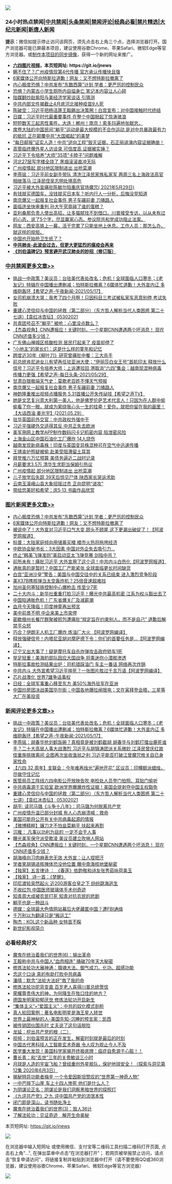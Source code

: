 ![](https://raw.githubusercontent.com/fqnews/bnews/master/64photo/fqnews-qr.jpg)

<div id="tt">
<h3>24小时热点禁闻|<a href="#%E4%B8%AD%E5%85%B1%E7%A6%81%E9%97%BB%E6%9B%B4%E5%A4%9A%E6%96%87%E7%AB%A0">中共禁闻</a>|<a href="#%E5%9B%BE%E7%89%87%E6%96%B0%E9%97%BB%E6%9B%B4%E5%A4%9A%E6%96%87%E7%AB%A0">头条禁闻</a>|<a href="#%E6%96%B0%E9%97%BB%E8%AF%84%E8%AE%BA%E6%9B%B4%E5%A4%9A%E6%96%87%E7%AB%A0">禁闻评论|<a href="#%E5%BF%85%E7%9C%8B%E7%BB%8F%E5%85%B8%E5%A5%BD%E6%96%87">经典必看|<a href="/video.md#%E7%A6%81%E7%89%87%E7%B2%BE%E9%80%89">禁片精选</a>|<a href="https://github.com/fqnews/djy/blob/master/gb/nf1351518.md#1">大纪元新闻</a>|<a href="https://github.com/fqnews/ntdtv/blob/master/gb/prog204.md#1">新唐人新闻</a></h3>
<div><b>提示：</b>微信如提示停止访问该网页，须先点击右上角三个点，选择浏览器打开。国产浏览器可能已屏蔽本项目，建议使用谷歌Chrome、苹果Safari、微软Edge等官方浏览器。或<a href="https://github.com/fqnews/bnews/blob/master/%E5%88%B6%E4%BD%9Cgit%E7%A6%81%E9%97%BB%E9%95%9C%E5%83%8F.md">制作本项目的同步镜像</a>，获得一个新的网址来推广。</div>
<ul>
<li><b><a href="http://d1.bdrive.tk/64.mp4" target="_blank">六四图片视频</a>，本页短网址: https://git.io/jnews</b></li>
<li><a href="/cbnews/20210529/1556167.md">瞒不住了？广州疫情现第4代传播 官方承认传播快且强</a></li>
<li><a href="/topimagenews/20210529/1556157.md">6家媒体公开向特斯拉道歉！网友：又不想特斯拉撤离了</a></li>
<li><a href="/topimagenews/20210530/1556364.md">内心极度恐惧？中共发布“东数西算”计划 学者：更严厉的控制民众</a></li>
<li><a href="/cbnews/20210529/1556178.md">恐惧？内蒙古小学生厕所内自缢身亡 笔记本内容让人心碎</a></li>
<li><a href="/cbnews/20210529/1556201.md">陆媒翻炒赵紫阳与美经济学家谈话 引猜测</a></li>
<li><a href="/cbnews/20210529/1556199.md">中共内部文件揭截止4月底河北接种疫苗9人死</a></li>
<li><a href="/bannedvideo/20210529/1556218.md">陈破空：习近平把杨洁篪王毅踢出决策圈！白宫宣布：对中国接触时代终结</a></li>
<li><a href="/comments/20210530/1556357.md">日媒：习近平时代最重要事件 在整个中国掀起了惊涛骇浪</a></li>
<li><a href="/bannedvideo/20210530/1556437.md">短短数天三起恶性事件，大连！郴州！南京！索多玛遍地张献忠，</a></li>
<li><a href="/bannedvideo/20210530/1556398.md">席卷大陆的中国民间“躺平”运动是最大规模的不合作运动 是对中共暴政最有力的抵抗 正在颠覆中共“大国崛起”的美梦</a></li>
<li><a href="/bannedvideo/20210530/1556351.md">“每日邮报”证实人造！中共“逆向工程”毁灭证据，石正丽讲演内容证据确凿！</a></li>
<li><a href="/cnnews/20210530/1556426.md">高管临终爆外星人访谈录 可信度高 证据被实锤？</a></li>
<li><a href="/cbnews/20210529/1556121.md">习近平下令培养“大师”35项“卡脖子”问题难解</a></li>
<li><a href="/cbnews/20210529/1556171.md">河北27层写字楼全烧了 黑烟滚滚直冲天际</a></li>
<li><a href="/cbnews/20210529/1556297.md">广州疫情起 部分地区限制进出 出抢菜潮</a></li>
<li><a href="/comments/20210529/1556144.md">李燕铭：习近平前女副手带队 清洗江泽民家族私家军 两周三名上海政法高官相继落马 江泽民侄吴志明处境高危</a></li>
<li><a href="/bannedvideo/20210529/1556164.md">习近平被大外宣痛批陈敏尔陷重庆官场魔咒( 2021年5月29日)</a></li>
<li><a href="/lifebaike/20210530/1556461.md">有钱就买德国车，没钱就买日本车？听内行人一分析，后悔没早知道</a></li>
<li><a href="/cbnews/20210530/1556477.md">南京爆又一起报复社会事件 男子车碾前妻 刀捅路人</a></li>
<li><a href="/baitai/20210529/1556193.md">面临连坐快审重判 孙大午究竟碰了谁的蛋糕？</a></li>
<li><a href="/comments/20210529/1556219.md">亚利桑那负责人使出高招，让多猫腻找不到借口。川普接受专访，以从未有过的心态，说了5个字，尽显赢家心态。参议院共和党成功阻止法案。</a></li>
<li><a href="/bannedvideo/20210529/1556208.md">网友：西安高铁上一幕，活干完累了只能坐地上休息。工作人员：那怎么办，就这样的规矩。</a></li>
<li><a href="/finance/20210529/1556210.md">中国也开始抢卫生纸了？</a></li>
<li><b><a href="/comments/20200211/1275071.md" target="_blank">中共肺炎-此波会过去，但更大更猛烈的瘟疫会再来</a></b></li>
<li><b><a href="/comments/20200207/1272816.md" target="_blank">《刘伯温碑记》预言避开武汉肺炎的妙招（修订版）</a></b></li>
</ul>
</div>

<div class="catlist">
<h3><a href="/cbnews/" target="_blank">中共禁闻</a><span><a href="/cbnews/" target="_blank" rel="nofollow">更多文章>></a></span></h3>
<ul>
<li><a href="/comments/20210530/1556616.md" target="_blank">挑战一中政策？美议员：台驻美代表处改名；危机！全球面临人口寒冬；《老友记》特辑在中国播出遭删减；怕特斯拉撤离？6媒体忙道歉！大外宣内讧 多维砲轰环【希望之声-午夜新闻-2021/05/17】</a></li>
<li><a href="/cbnews/20210530/1556606.md" target="_blank">女司机崩溃大哭：我考了四个月啊！只因科目三考试被私家车恶意别停 考试失败</a></li>
<li><a href="/comments/20210530/1556605.md" target="_blank">重建心灵信仰与中国的拯救（第二部分）（东方哲人解析当代人类困惑  第二十七讲）【袁红冰杏坛】 05302021</a></li>
<li><a href="/cbnews/20210530/1556578.md" target="_blank">共青团号召不“躺平” 被呛：心里没点数么？</a></li>
<li><a href="/comments/20210530/1556558.md" target="_blank">【杰森视角】CNN遭报应！关键时刻，一个星期CNN遭遇两个坏消息！ 现在CNN还值多少钱？</a></li>
<li><a href="/cbnews/20210530/1556552.md" target="_blank">广东佛山禅城区核酸检测 居民打起来了 疫苗却停了</a></li>
<li><a href="/cbnews/20210530/1556507.md" target="_blank">“小地主”的家长们：这是什么样的童年和记忆</a></li>
<li><a href="/cbnews/20210530/1556506.md" target="_blank">跨度近30年《柳叶刀》研究曾痛批中餐：三大杀手</a></li>
<li><a href="/comments/20210530/1556503.md" target="_blank">前总统肯尼迪女儿有望再任驻亚洲大使；“伊丽莎白女王号”首航印太 释放什么信号？习近平令培养大师；上诉遭驳回 港取消“六四”集会；越南现混种病毒 传播力更强【希望之声-每日头条-2021/05/29】</a></li>
<li><a href="/cbnews/20210530/1556478.md" target="_blank">甘肃白银极端天气史：莫欺老百姓不懂天气预报</a></li>
<li><a href="/cbnews/20210530/1556477.md" target="_blank">南京爆又一起报复社会事件 男子车碾前妻 刀捅路人</a></li>
<li><a href="/comments/20210530/1556476.md" target="_blank">神韵隆重推出视频点播服务 5.31首播公开失传祕技【希望之声TV】</a></li>
<li><a href="/comments/20210530/1556440.md" target="_blank">她是文艺复兴意大利第一美人，他是佛罗伦萨艺术代言人！只因为在人群中偷偷看了你一眼，就成为萦绕我心头一生的挂牵！爱你，就把你留在我的画里！【大话西油 姜光宇】(2021.05.29）</a></li>
<li><a href="/cbnews/20210530/1556411.md" target="_blank">驻华英国前外交官：中共政权外强中干</a></li>
<li><a href="/cbnews/20210530/1556410.md" target="_blank">习近平强硬外交适得其反 中共正失去欧洲</a></li>
<li><a href="/cbnews/20210530/1556397.md" target="_blank">美军用网上教学APP制作数码闪卡记机密内容 陷泄密风险</a></li>
<li><a href="/cbnews/20210530/1556382.md" target="_blank">上海金山区中国石油化工厂爆炸 14人烧伤</a></li>
<li><a href="/cbnews/20210529/1556330.md" target="_blank">越南发现新病毒株！印度与英国变异株混种可在空气中迅速传播</a></li>
<li><a href="/cbnews/20210529/1556316.md" target="_blank">王靖渝护照疑被偷 赴美受阻滞留土耳其</a></li>
<li><a href="/cbnews/20210529/1556301.md" target="_blank">拜登推六万亿预算 美债务逼近二战时记录</a></li>
<li><a href="/cbnews/20210529/1556300.md" target="_blank">月薪要求3.5万 清华生求职当保姆引热议</a></li>
<li><a href="/cbnews/20210529/1556297.md" target="_blank">广州疫情起 部分地区限制进出 出抢菜潮</a></li>
<li><a href="/cbnews/20210529/1556286.md" target="_blank">儿子放学后失踪 39天后惊见尸体 陕西家长哭诉求助</a></li>
<li><a href="/cbnews/20210529/1556285.md" target="_blank">云南玉溪峨山县大象招摇过市 正向昆明“进攻”</a></li>
<li><a href="/cbnews/20210529/1556235.md" target="_blank">带给您美好和希望：庆5·13 书画作品欣赏</a></li>

</ul>
</div>
<div class="catlist">
<h3><a href="/topimagenews/" target="_blank">图片新闻</a><span><a href="/topimagenews/" target="_blank" rel="nofollow">更多文章>></a></span></h3>
<ul>
<li><a href="/topimagenews/20210530/1556364.md" target="_blank">内心极度恐惧？中共发布“东数西算”计划 学者：更严厉的控制民众</a></li>
<li><a href="/topimagenews/20210529/1556157.md" target="_blank">6家媒体公开向特斯拉道歉！网友：又不想特斯拉撤离了</a></li>
<li><a href="/topimagenews/20210529/1556099.md" target="_blank">被说中了！大外宣对习近平口气大变 顾头不顾尾 这下更漏出破绽了！【阿波罗网报道】</a></li>
<li><a href="/topimagenews/20210529/1555930.md" target="_blank">标普：大陆家庭倾向用储蓄买楼 楼市火热将拖垮经济</a></li>
<li><a href="/topimagenews/20210529/1555876.md" target="_blank">中欧协会秘书长：3大因素 中国对外企失去吸引力…</a></li>
<li><a href="/topimagenews/20210529/1555852.md" target="_blank">终止“韩美飞弹准则”美启动亚太飞弹竞赛 剑指中共？</a></li>
<li><a href="/topimagenews/20210528/1555477.md" target="_blank">前所未有！痛批习近平 大外宣用了这个词！中共内斗白热化【阿波罗网报道】</a></li>
<li><a href="/topimagenews/20210528/1555148.md" target="_blank">通胀真的是暂时？中国工厂产能紧张 全球面临更长时间缺货</a></li>
<li><a href="/topimagenews/20210527/1554774.md" target="_blank">白宫“亚洲沙皇”警告：美国与中国交往中的关系已结束 进入激烈竞争阶段</a></li>
<li><a href="/topimagenews/20210527/1554539.md" target="_blank">美X37B携核弹当太空轰炸机？25倍音速超难挡</a></li>
<li><a href="/topimagenews/20210527/1554450.md" target="_blank">加州圣何塞轻铁控制中心爆枪击 传至少7死</a></li>
<li><a href="/topimagenews/20210526/1554119.md" target="_blank">二十大内斗：新华社重重打脸习近平！曝光中共最高机密 江系为权斗豁出去了</a></li>
<li><a href="/topimagenews/20210526/1554065.md" target="_blank">中国陷通胀危机！广东省爆关厂及减薪潮</a></li>
<li><a href="/topimagenews/20210526/1554015.md" target="_blank">血月今天降临！印度神童再出预言</a></li>
<li><a href="/topimagenews/20210526/1553823.md" target="_blank">美中前景不明 中企来美上市突停</a></li>
<li><a href="/topimagenews/20210526/1553805.md" target="_blank">密歇根州长餐厅群聚被抓包遭痛批“规定旨在约束别人，而不是自己” 道歉后解禁平众怒</a></li>
<li><a href="/topimagenews/20210525/1553428.md" target="_blank">巧合？伊朗无人机工厂爆炸 炼油厂大火 【阿波罗网编译】</a></li>
<li><a href="/topimagenews/20210525/1553330.md" target="_blank">释放强硬信号！内塔尼亚胡对摩萨德下令：你们的首要任务是…【阿波罗网编译】</a></li>
<li><a href="/topimagenews/20210525/1553122.md" target="_blank">辽宁又出大事了！疑是摩托车自杀炸弹攻击政府轿车1死</a></li>
<li><a href="/topimagenews/20210524/1552810.md" target="_blank">举足轻重！美海豹部队因应大国战争 将乘迷你小潜舰渗透</a></li>
<li><a href="/topimagenews/20210524/1552783.md" target="_blank">特斯拉事故检测结果出炉：司机错踩油门 车主一番话 网络再次炸锅</a></li>
<li><a href="/topimagenews/20210524/1552691.md" target="_blank">中共内斗 大外宣希望习近平摔死？一张图片胜过千言万语【阿波罗网编译】</a></li>
<li><a href="/topimagenews/20210524/1552507.md" target="_blank">芯片战激化 世界7雄争话事权</a></li>
<li><a href="/topimagenews/20210524/1552502.md" target="_blank">日经：全球军事重心移至东方 美50%海外驻军在亚洲</a></li>
<li><a href="/topimagenews/20210522/1551799.md" target="_blank">中国炒房团决战美国华尔街；中国各地爆拉闸限电；文在寅拜登会晤，三星等大厂在美投资</a></li>

</ul>
</div>
<div class="catlist">
<h3><a href="/comments/" target="_blank">新闻评论</a><span><a href="/comments/" target="_blank" rel="nofollow">更多文章>></a></span></h3>
<ul>
<li><a href="/comments/20210530/1556616.md" target="_blank">挑战一中政策？美议员：台驻美代表处改名；危机！全球面临人口寒冬；《老友记》特辑在中国播出遭删减；怕特斯拉撤离？6媒体忙道歉！大外宣内讧 多维砲轰环【希望之声-午夜新闻-2021/05/17】</a></li>
<li><a href="/comments/20210530/1556612.md" target="_blank">李燕铭：胡春华抢刘鹤饭碗？真相竟是被刘鹤截胡 胡春华与刘鹤打擂台鹿死谁手？二十大高层人事大战激烈 习近平与胡锦涛团派关系微妙 江泽民曾庆红故伎重施挑拨离间 企图再次坐收渔翁之利 习近平能否打破江曾魔咒攸关自已身家性命</a></li>
<li><a href="/comments/20210530/1556610.md" target="_blank">【六四 32 周年】支联会：今年难再烛光“遍地开花” 区议员：印横额派蜡烛，尽做守住记忆</a></li>
<li><a href="/comments/20210530/1556609.md" target="_blank">医管局员工阵线六四电影公开放映告吹 电检处人员登门拍照、耳贴门偷听</a></li>
<li><a href="/comments/20210530/1556608.md" target="_blank">中共病毒源于实验室 欧洲学界曝爆炸性证据！美国会提剥夺中国主权豁免</a></li>
<li><a href="/comments/20210530/1556605.md" target="_blank">重建心灵信仰与中国的拯救（第二部分）（东方哲人解析当代人类困惑  第二十七讲）【袁红冰杏坛】 05302021</a></li>
<li><a href="/comments/20210530/1556580.md" target="_blank">胡平: 读司马璐《斗争十八年》：司马璐为何脱离共产党</a></li>
<li><a href="/comments/20210530/1556569.md" target="_blank">广州疫情升温已部分封城 有人心态崩溃喊：救命</a></li>
<li><a href="/comments/20210530/1556562.md" target="_blank">美国可能将公开有关中共病毒起源的情报</a></li>
<li><a href="/comments/20210530/1556561.md" target="_blank">【微博精粹】镰刀才不怕韭菜躺平 扶起来再割</a></li>
<li><a href="/comments/20210530/1556560.md" target="_blank">沉雁： 凡事以功利为目的 一定不会干人事</a></li>
<li><a href="/comments/20210530/1556559.md" target="_blank">曝光美军保守派受欺凌 美议员建立吹哨人网站</a></li>
<li><a href="/comments/20210530/1556558.md" target="_blank">【杰森视角】CNN遭报应！关键时刻，一个星期CNN遭遇两个坏消息！ 现在CNN还值多少钱？</a></li>
<li><a href="/comments/20210530/1556546.md" target="_blank">胡海峰向习肉麻表忠无效 大外宣：让人捏把汗</a></li>
<li><a href="/comments/20210530/1556545.md" target="_blank">学者笑胡锡进核掩体恐没他位置 曝中南海核地堡秘密</a></li>
<li><a href="/comments/20210530/1556542.md" target="_blank">【独家】五言律诗 ： 《春莲》依韵敬和诗友张秀茹咏荷美玉</a></li>
<li><a href="/comments/20210530/1556541.md" target="_blank">【独家】 诗一首：《梦醒》</a></li>
<li><a href="/comments/20210530/1556540.md" target="_blank">印尼渡轮突然起火 近200游客仓皇之下 纷纷跳海逃生</a></li>
<li><a href="/comments/20210530/1556531.md" target="_blank">不收红包 中国医师玻璃体手术创奇迹</a></li>
<li><a href="/comments/20210530/1556522.md" target="_blank">知青周大成被农民打死 知青对抗农民的悲剧</a></li>
<li><a href="/comments/20210530/1556521.md" target="_blank">躺平也是一种战斗</a></li>
<li><a href="/comments/20210530/1556519.md" target="_blank">德媒：全球最大色情网站幕后大佬藏匿中国？遭FBI通缉</a></li>
<li><a href="/comments/20210530/1556517.md" target="_blank">千万别以为翻译只是“搬运工”</a></li>
<li><a href="/comments/20210530/1556516.md" target="_blank">陶杰：KOL这个新品种 女特首不睬</a></li>
<li><a href="/comments/20210530/1556512.md" target="_blank">新世纪影视简介</a></li>

</ul>
</div>

<div class="catlist">
<h3>必看经典好文</h3>
<ul>
<li><a href="/topimagenews/20180524/947358.md" target="_blank">魔鬼在统治着我们的世界(6)：输出革命</a></li>
<li><a href="/cbnews/20200730/1371580.md" target="_blank">王毅称中共与中国人“血肉相连” 捅破70年天大秘密</a></li>
<li><a href="/comments/20191203/1234383.md" target="_blank">修炼法轮功大展神通：摄魂大法、御气成刀、化功、超感功能</a></li>
<li><a href="/comments/20200707/1357090.md" target="_blank">念这个口诀 真的有助打败中共病毒</a></li>
<li><a href="/comments/20210312/1502968.md" target="_blank">潘晴：默念“法轮大法好”救了我的命</a></li>
<li><a href="/comments/20210312/1502969.md" target="_blank">修炼法轮功驼背变直 百岁老人喜得川普总统贺信</a></li>
<li><a href="/comments/20200618/1346830.md" target="_blank">荣耀尊贵伟大的神，为何降生在牲口住的地方？</a></li>
<li><a href="/comments/20200722/1364497.md" target="_blank">德国发明家抑郁厌世 修炼法轮功开启新生</a></li>
<li><a href="/comments/20201007/1409565.md" target="_blank">“集体主义”+“爱国主义”：中共的奴化模式剖析</a></li>
<li><a href="/comments/20200523/1332915.md" target="_blank">真人轮回案例：著名电影明星是海王星人转世</a></li>
<li><a href="/comments/20200605/783244.md" target="_blank">世界上最神秘的人-美国先知-沉睡的预言家：凯西</a></li>
<li><a href="/cbnews/20210331/1516754.md" target="_blank">被传销团伙围杀时 丈夫说了这句话脱险</a></li>
<li><a href="/comments/20200928/1404653.md" target="_blank">龙延：挖出共产党的根（二）</a></li>
<li><a href="/comments/20200628/1351782.md" target="_blank">视频：刘伯温预言的正在发生，解密时刻就是最后的时刻</a></li>
<li><a href="/comments/20210223/1492497.md" target="_blank">中国古代黑科技人工智能玄术奇器 令人叹为观止今人不及</a></li>
<li><a href="/comments/20201115/1431139.md" target="_blank">医学重大发现！美国科学家揭开终极底牌：癌症自愈源于心脏！！</a></li>
<li><a href="/comments/20050116/727099.md" target="_blank">曹长青：和“去世”三年的关贵敏谈三小时</a></li>
<li><a href="/comments/20200712/1359456.md" target="_blank">月球是人造的宇宙飞船？曾经重创外星舰队，保护地球安全！（探索与洞见第12集 2020年6月3日）</a></li>
<li><a href="/cnnews/20210317/1506463.md" target="_blank">揭秘特异功能者梅辛 一个令爱因斯坦赞叹的“世界第一神奇人物”</a></li>
<li><a href="/cbnews/20200611/1343057.md" target="_blank">一中巴摔下山崖 车上十四人惨死 他们是什么人？</a></li>
<li><a href="/comments/20201031/1423298.md" target="_blank">为阴谋论正名：阴谋论是我们洞察黑暗世界的探照灯</a></li>
<li><a href="/bookonline/20131116/201045.md" target="_blank">《九评共产党》之九 评中国共产党的流氓本性</a></li>
<li><a href="/tculture/20200803/1373949.md" target="_blank">闭门即是深山，读书随处净土</a></li>
<li><a href="/topimagenews/20180521/945342.md" target="_blank">魔鬼在统治着我们的世界(3)：毁人36计</a></li>
<li><a href="/comments/20200307/1289968.md" target="_blank">了解法轮功：见证奇迹　解开生命奥秘</a></li>

</ul>
</div>

本页短网址: https://git.io/jnews

![](https://raw.githubusercontent.com/fqnews/bnews/master/64photo/fqnews-qr.jpg)

在浏览器中输入短网址 或使用微信、支付宝等二维码工具扫描二维码打开页面, 点击右上角"...", 在弹出菜单中点击“在浏览器打开”； 若网页被举报禁止访问，请点击“恢复申请访问”，将链接复制并粘贴到浏览器中打开（请不要使用QQ或360浏览器，建议使用谷歌Chrome、苹果Safari、微软Edge等官方浏览器）

![](https://raw.githubusercontent.com/fqnews/bnews/master/64photo/wx.jpg)